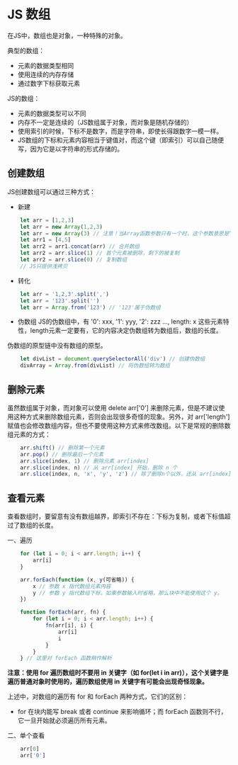 <!-- 03.12：1.5h -->
# JS 数组
在JS中，数组也是对象，一种特殊的对象。

典型的数组：
* 元素的数据类型相同
* 使用连续的内存存储
* 通过数字下标获取元素

JS的数组：
* 元素的数据类型可以不同
* 内存不一定是连续的（JS数组属于对象，而对象是随机存储的）
* 使用索引的时候，下标不是数字，而是字符串，即使长得跟数字一模一样。
* JS数组的下标和元素内容相当于键值对，而这个键（即索引）可以自己随便写，因为它是以字符串的形式存储的。

## 创建数组
JS创建数组可以通过三种方式：
* 新建

``` JavaScript
    let arr = [1,2,3]
    let arr = new Array(1,2,3)
    let arr = new Array(3) // 注意！当Array函数参数只有一个时，这个参数意思是“数组长度”。
    let arr1 = [4,5]
    let arr2 = arr1.concat(arr) // 合并数组
    let arr2 = arr.slice(1) // 首个元素被删除，剩下的被复制
    let arr2 = arr.slice(0) // 复制数组
    // JS只提供浅拷贝
```

* 转化

``` JavaScript
    let arr = '1,2,3'.split(',')
    let arr = '123'.split('')
    let arr = Array.from('123') // '123'属于伪数组
```

* 伪数组
JS的伪数组中，有 '0': xxx, '1': yyy, '2': zzz ..., length: x 这些元素特性，length元素一定要有，它的内容决定伪数组转为数组后，数组的长度。

伪数组的原型链中没有数组的原型。

``` JavaScript
    let divList = document.querySelectorAll('div') // 创建伪数组
    divArray = Array.from(divList) // 将伪数组转为数组
```

## 删除元素
虽然数组属于对象，而对象可以使用 delete arr['0'] 来删除元素，但是不建议使用这种方式来删除数组元素，否则会出现很多奇怪的现象。另外，对 arr['length'] 赋值也会修改数组内容，但也不要使用这种方式来修改数组。以下是常规的删除数组元素的方式：
``` JavaScript
    arr.shift() // 删除第一个元素
    arr.pop() // 删除最后一个元素
    arr.slice(index, 1) // 删除元素 arr[index] 
    arr.slice(index, n) // 从 arr[index] 开始，删除 n 个
    arr.slice(index, n, 'x', 'y', 'z') // 除了删除n个以外，还从 arr[index] 开始将 'x', 'y', 'z' 添加到数组中去。
```

## 查看元素
查看数组时，要留意有没有数组越界，即索引不存在：下标为复制，或者下标值超过了数组的长度。

一、遍历

``` JavaScript
    for (let i = 0; i < arr.length; i++) {
        arr[i]
    }

    arr.forEach(function (x, y(可省略)) {
        x // 参数 x 指代数组元素内容
        y // 参数 y 指代数组下标，如果参数输入时省略，那么块中不能使用这个 y。
    })
```
``` JavaScript
    function forEach(arr, fn) {
        for (let i = 0; i < arr.length; i++) {
            fn(arr[i], i) {
                arr[i]
                i
            }
        }
    } // 这里对 forEach 函数稍作解析
```

<strong>注意：使用 for 遍历数组时不要用 in 关键字（如 for(let i in arr)），这个关键字是遍历普通对象时使用的，遍历数组使用 in 关键字有可能会出现奇怪现象。</strong>

上述中，对数组的遍历有 for 和 forEach 两种方式，它们的区别：
* for 在块内能写 break 或者 continue 来影响循环；而 forEach 函数则不行，它一旦开始就必须遍历所有元素。

二、单个查看
``` JavaScript
    arr[0]
    arr['0']
```
